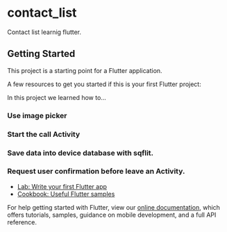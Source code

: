 # contact_list

Contact list learnig flutter.

## Getting Started

This project is a starting point for a Flutter application.

A few resources to get you started if this is your first Flutter project:

In this project we learned how to...

### Use image picker
### Start the call Activity
### Save data into device database with sqflit.
### Request user confirmation before leave an Activity.


- [Lab: Write your first Flutter app](https://flutter.dev/docs/get-started/codelab)
- [Cookbook: Useful Flutter samples](https://flutter.dev/docs/cookbook)

For help getting started with Flutter, view our 
[online documentation](https://flutter.dev/docs), which offers tutorials, 
samples, guidance on mobile development, and a full API reference.
